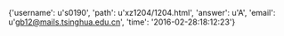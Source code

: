 {'username': u's0190', 'path': u'xz1204/1204.html', 'answer': u'A', 'email': u'gb12@mails.tsinghua.edu.cn', 'time': '2016-02-28:18:12:23'}